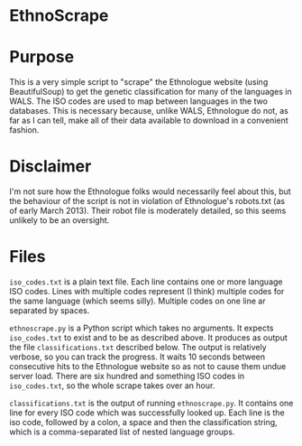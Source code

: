 EthnoScrape
====================

# Purpose

This is a very simple script to "scrape" the Ethnologue website (using
BeautifulSoup) to get the genetic classification for many of the languages in
WALS.  The ISO codes are used to map between languages in the two databases.
This is necessary because, unlike WALS, Ethnologue do not, as far as I can
tell, make all of their data available to download in a convenient fashion.

# Disclaimer

I'm not sure how the Ethnologue folks would necessarily feel about this, but
the behaviour of the script is not in violation of Ethnologue's robots.txt
(as of early March 2013).  Their robot file is moderately detailed, so this
seems unlikely to be an oversight.

# Files

`iso_codes.txt` is a plain text file.  Each line contains one or more language
ISO codes.  Lines with multiple codes represent (I think) multiple codes for
the same language (which seems silly).  Multiple codes on one line ar
separated by spaces.

`ethnoscrape.py` is a Python script which takes no arguments.  It expects
`iso_codes.txt` to exist and to be as described above.  It produces as output
the file `classifications.txt` described below.  The output is relatively
verbose, so you can track the progress.  It waits 10 seconds between
consecutive hits to the Ethnologue website so as not to cause them undue server
load.  There are six hundred and something ISO codes in `iso_codes.txt`, so the
whole scrape takes over an hour.

`classifications.txt` is the output of running `ethnoscrape.py`.  It contains
one line for every ISO code which was successfully looked up.  Each line is
the iso code, followed by a colon, a space and then the classification string,
which is a comma-separated list of nested language groups.
